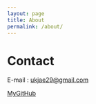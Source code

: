 ```yaml
---
layout: page
title: About
permalink: /about/
---
```


# Contact

E-mail : ukjae29@gmail.com

[MyGitHub][jekyll-mygithub]

[jekyll-mygithub]: https://github.com/gryffindor0ne
